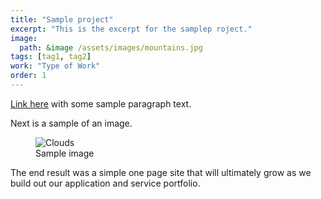 ```yaml
---
title: "Sample project"
excerpt: "This is the excerpt for the samplep roject."
image: 
  path: &image /assets/images/mountains.jpg
tags: [tag1, tag2]
work: "Type of Work"
order: 1
---
```


[Link here](http://google.com) with some sample paragraph text.

Next is a sample of an image.

<figure>
	<img src="{{ site.url }}/assets/images/clouds.jpg" alt="Clouds">
	<figcaption>Sample image</figcaption>
</figure>

The end result was a simple one page site that will ultimately grow as we build out our application and service portfolio.